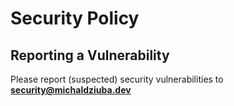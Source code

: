 # Security Policy
## Reporting a Vulnerability
Please report (suspected) security vulnerabilities to **[security@michaldziuba.dev](mailto:security@michaldziuba.dev)**
